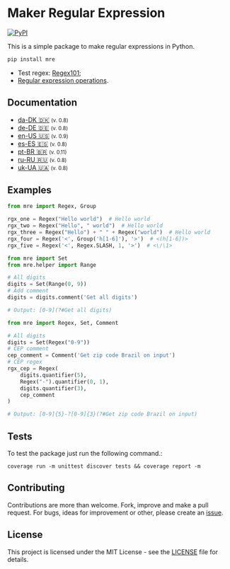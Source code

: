 # Maker Regular Expression
<a href="https://pypi.org/project/mre/">
  <img alt="PyPI" src="https://img.shields.io/pypi/v/mre.svg">
</a>

This is a simple package to make regular expressions in Python.

```bash
pip install mre
```

- Test regex: [Regex101](https://regex101.com/);
- [Regular expression operations](https://docs.python.org/3/library/re.html).

## Documentation

- [da-DK :denmark:](docs/da_DK.md) <small>(v. 0.8)</small>
- [de-DE :de:](docs/de_DE.md) <small>(v. 0.8)</small>
- [en-US :us:](docs/en_US.md) <small>(v. 0.9)</small>
- [es-ES :es:](docs/es_ES.md) <small>(v. 0.8)</small>
- [pt-BR :brazil:](docs/pt_BR.md) <small>(v. 0.11)</small>
- [ru-RU :ru:](docs/ru_RU.md) <small>(v. 0.8)</small>
- [uk-UA :ukraine:](docs/uk_UA.md) <small>(v. 0.8)</small>

## Examples

```python
from mre import Regex, Group

rgx_one = Regex("Hello world")  # Hello world
rgx_two = Regex("Hello", " world")  # Hello world
rgx_three = Regex("Hello") + " " + Regex("world")  # Hello world
rgx_four = Regex('<', Group('h[1-6]'), '>')  # <(h[1-6])>
rgx_five = Regex('<', Regex.SLASH, 1, '>')  # <\/\1>
```

```python
from mre import Set
from mre.helper import Range

# All digits
digits = Set(Range(0, 9))
# Add comment
digits = digits.comment('Get all digits')

# Output: [0-9](?#Get all digits)
```

```python
from mre import Regex, Set, Comment

# All digits
digits = Set(Regex("0-9"))
# CEP comment
cep_comment = Comment('Get zip code Brazil on input')
# CEP regex
rgx_cep = Regex(
    digits.quantifier(5),
    Regex("-").quantifier(0, 1),
    digits.quantifier(3),
    cep_comment
)

# Output: [0-9]{5}-?[0-9]{3}(?#Get zip code Brazil on input)
```

## Tests
To test the package just run the following command.:

```shell
coverage run -m unittest discover tests && coverage report -m
```

## Contributing
Contributions are more than welcome. Fork, improve and make a pull request. For bugs, ideas for improvement or other, please create an [issue](https://github.com/alvarofpp/mre/issues).

## License
This project is licensed under the MIT License - see the [LICENSE](LICENSE) file for details.
